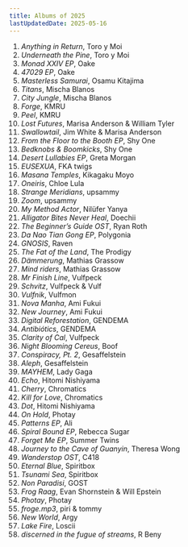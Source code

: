 ```yaml
---
title: Albums of 2025
lastUpdatedDate: 2025-05-16
---
```


1. *Anything in Return*, Toro y Moi
2. *Underneath the Pine*, Toro y Moi
3. *Monad XXIV EP*, Oake
4. *47029 EP*, Oake
5. *Masterless Samurai*, Osamu Kitajima
6. *Titans*, Mischa Blanos
7. *City Jungle*, Mischa Blanos
8. *Forge*, KMRU
9. *Peel*, KMRU
10. *Lost Futures*, Marisa Anderson & William Tyler
11. *Swallowtail*, Jim White & Marisa Anderson
12. *From the Floor to the Booth EP*, Shy One
13. *Bedknobs & Boomkicks*, Shy One
14. *Desert Lullabies EP*, Greta Morgan
15. *EUSEXUA*, FKA twigs
16. *Masana Temples*, Kikagaku Moyo
17. *Oneiris*, Chloe Lula
18. *Strange Meridians*, upsammy
19. *Zoom*, upsammy
20. *My Method Actor*, Nilüfer Yanya
21. *Alligator Bites Never Heal*, Doechii
22. *The Beginner’s Guide OST*, Ryan Roth
23. *Da Nao Tian Gong EP*, Polygonia
24. *GNOSIS*, Raven
25. *The Fat of the Land*, The Prodigy
26. *Dämmerung*, Mathias Grassow
27. *Mind riders*, Mathias Grassow
28. *Mr Finish Line*, Vulfpeck
29. *Schvitz*, Vulfpeck & Vulf
30. *Vulfnik*, Vulfmon
31. *Nova Manha*, Ami Fukui
32. *New Journey*, Ami Fukui
33. *Digital Reforestation*, GENDEMA
34. *Antibiótics*, GENDEMA
35. *Clarity of Cal*, Vulfpeck
36. *Night Blooming Cereus*, Boof
37. *Conspiracy, Pt. 2*, Gesaffelstein
38. *Aleph*, Gesaffelstein
39. *MAYHEM*, Lady Gaga
40. *Echo*, Hitomi Nishiyama
41. *Cherry*, Chromatics
42. *Kill for Love*, Chromatics
43. *Dot*, Hitomi Nishiyama
44. *On Hold*, Photay
45. *Patterns EP*, Ali
46. *Spiral Bound EP*, Rebecca Sugar
47. *Forget Me EP*, Summer Twins
48. *Journey to the Cave of Guanyin*, Theresa Wong
49. *Wanderstop OST*, C418
50. *Eternal Blue*, Spiritbox
51. *Tsunami Sea*, Spiritbox
52. *Non Paradisi*, GOST
53. *Frog Raag*, Evan Shornstein & Will Epstein
54. *Photay*, Photay
55. *froge.mp3*, piri & tommy
56. *New World*, Argy
57. *Lake Fire*, Loscii
58. *discerned in the fugue of streams*, R Beny